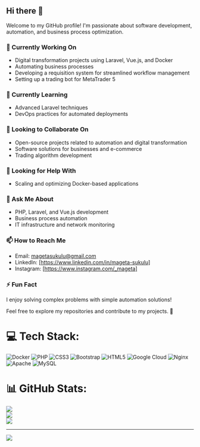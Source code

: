 ## Hi there 👋  

Welcome to my GitHub profile! I'm passionate about software development, automation, and business process optimization.  

### 🔭 Currently Working On  
- Digital transformation projects using Laravel, Vue.js, and Docker  
- Automating business processes  
- Developing a requisition system for streamlined workflow management  
- Setting up a trading bot for MetaTrader 5  

### 🌱 Currently Learning  
- Advanced Laravel techniques  
- DevOps practices for automated deployments  

### 👯 Looking to Collaborate On  
- Open-source projects related to automation and digital transformation  
- Software solutions for businesses and e-commerce  
- Trading algorithm development  

### 🤔 Looking for Help With  
- Scaling and optimizing Docker-based applications   

### 💬 Ask Me About  
- PHP, Laravel, and Vue.js development  
- Business process automation  
- IT infrastructure and network monitoring  

### 📫 How to Reach Me  
- Email: magetasukulu@gmail.com  
- LinkedIn: [https://www.linkedin.com/in/mageta-sukulu] 
- Instagram: [https://www.instagram.com/_mageta] 

### ⚡ Fun Fact  
I enjoy solving complex problems with simple automation solutions!  

Feel free to explore my repositories and contribute to my projects. 🚀  



# 💻 Tech Stack:
![Docker](https://img.shields.io/badge/docker-%230db7ed.svg?style=for-the-badge&logo=docker&logoColor=white) ![PHP](https://img.shields.io/badge/php-%23777BB4.svg?style=for-the-badge&logo=php&logoColor=white) ![CSS3](https://img.shields.io/badge/css3-%231572B6.svg?style=for-the-badge&logo=css3&logoColor=white) ![Bootstrap](https://img.shields.io/badge/bootstrap-%238511FA.svg?style=for-the-badge&logo=bootstrap&logoColor=white) ![HTML5](https://img.shields.io/badge/html5-%23E34F26.svg?style=for-the-badge&logo=html5&logoColor=white) ![Google Cloud](https://img.shields.io/badge/GoogleCloud-%234285F4.svg?style=for-the-badge&logo=google-cloud&logoColor=white) ![Nginx](https://img.shields.io/badge/nginx-%23009639.svg?style=for-the-badge&logo=nginx&logoColor=white) ![Apache](https://img.shields.io/badge/apache-%23D42029.svg?style=for-the-badge&logo=apache&logoColor=white) ![MySQL](https://img.shields.io/badge/mysql-4479A1.svg?style=for-the-badge&logo=mysql&logoColor=white)
# 📊 GitHub Stats:
![](https://github-readme-stats.vercel.app/api?username=mageta17&theme=react&hide_border=false&include_all_commits=false&count_private=true)<br/>
![](https://nirzak-streak-stats.vercel.app/?user=mageta17&theme=react&hide_border=false)<br/>
![](https://github-readme-stats.vercel.app/api/top-langs/?username=mageta17&theme=react&hide_border=false&include_all_commits=false&count_private=true&layout=compact)

---
[![](https://visitcount.itsvg.in/api?id=mageta17&icon=0&color=0)](https://visitcount.itsvg.in)

<!-- Proudly created with GPRM ( https://gprm.itsvg.in ) -->
